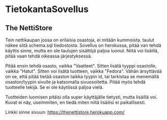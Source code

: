 # TietokantaSovellus

## The NettiStore

Tein nettikaupan jossa on erilaisia osastoja, ei mitään kummoista.
taulut näkee siitä schema.sql tiedostosta. Sovellus on herokussa, pitää van tehdä käyttis sinne, mutta en ole taulujen sisältöjä paljoa luonut. Niitä voi lisäillä, pitää vaan tehdä oikeassa järjestyksessä.

Pitää ensin tehdä osasto, vaikka "Vaatteet". Sitten lisätä tyyppi osastolle, vaikka "Hatut".
Sitten voi lisätä tuotteen, vaikka "Fedora". Vähän ärsyttävää on se, että pitää tietää osaston taikka tyypin id, tai tarkistaa se menemällä osaston/tyypin sivulle ja katsomalla sivuosoitetta. Pitää myös tehdä tuotteelle tekijä. Se ei ole käytössä paljoa vielä.

Tuotteiden luomisen pitäisi olla super käyttäjälle tietysti, mutta lisäillä voi. Kuvat ei näy, useimmiten, en tiedä miten niitä lisäilisi ei paikallisesti.


Linkki sinne sivuun: https://thenettistore.herokuapp.com/


